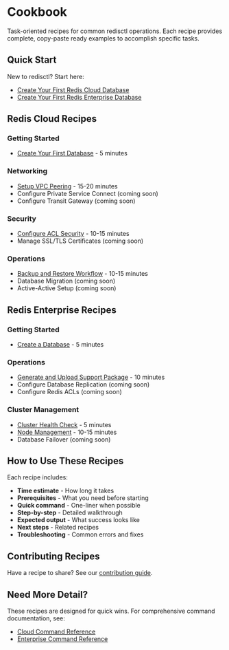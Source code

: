 # Cookbook

Task-oriented recipes for common redisctl operations. Each recipe provides complete, copy-paste ready examples to accomplish specific tasks.

## Quick Start

New to redisctl? Start here:
- [Create Your First Redis Cloud Database](cloud/create-first-database.md)
- [Create Your First Redis Enterprise Database](enterprise/create-database.md)

## Redis Cloud Recipes

### Getting Started
- [Create Your First Database](cloud/create-first-database.md) - 5 minutes

### Networking
- [Setup VPC Peering](cloud/setup-vpc-peering.md) - 15-20 minutes
- Configure Private Service Connect (coming soon)
- Configure Transit Gateway (coming soon)

### Security
- [Configure ACL Security](cloud/configure-acls.md) - 10-15 minutes
- Manage SSL/TLS Certificates (coming soon)

### Operations
- [Backup and Restore Workflow](cloud/backup-restore.md) - 10-15 minutes
- Database Migration (coming soon)
- Active-Active Setup (coming soon)

## Redis Enterprise Recipes

### Getting Started
- [Create a Database](enterprise/create-database.md) - 5 minutes

### Operations
- [Generate and Upload Support Package](enterprise/support-package.md) - 10 minutes
- Configure Database Replication (coming soon)
- Configure Redis ACLs (coming soon)

### Cluster Management
- [Cluster Health Check](enterprise/cluster-health.md) - 5 minutes
- [Node Management](enterprise/node-management.md) - 10-15 minutes
- Database Failover (coming soon)

## How to Use These Recipes

Each recipe includes:
- **Time estimate** - How long it takes
- **Prerequisites** - What you need before starting
- **Quick command** - One-liner when possible
- **Step-by-step** - Detailed walkthrough
- **Expected output** - What success looks like
- **Next steps** - Related recipes
- **Troubleshooting** - Common errors and fixes

## Contributing Recipes

Have a recipe to share? See our [contribution guide](../developer/contributing.md).

## Need More Detail?

These recipes are designed for quick wins. For comprehensive command documentation, see:
- [Cloud Command Reference](../cloud/README.md)
- [Enterprise Command Reference](../enterprise/README.md)

